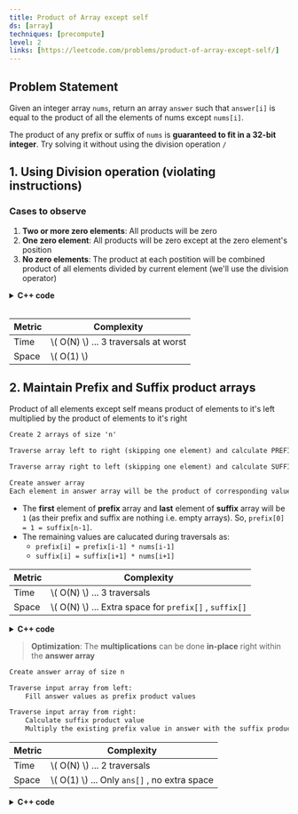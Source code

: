 ```yaml
---
title: Product of Array except self
ds: [array]
techniques: [precompute]
level: 2
links: [https://leetcode.com/problems/product-of-array-except-self/]
---
```


## Problem Statement

Given an integer array `nums`, return an array `answer` such that `answer[i]` is equal to the product of all the elements of nums except `nums[i]`.

The product of any prefix or suffix of `nums` is **guaranteed to fit in a 32-bit integer**. Try solving it without using the division operation `/`

## 1. Using Division operation (violating instructions)

### Cases to observe

1. **Two or more zero elements**: All products will be zero
2. **One zero element**: All products will be zero except at the zero element's position
3. **No zero elements**: The product at each postition will be combined product of all elements divided by current element (we'll use the division operator)

<details>
<summary><strong>C++ code</strong></summary>

```cpp
vector<int> productExceptSelf (vector<int> &nums) {
    int n = nums.size();
    // Find the zero element (stop when zero count reaches 2)
    vector<int> zeroValueIndices;
    for (int i = 0; i < n; i++) {
        if (zeroValueIndices.size() >= 2) break;
        if (nums[i] == 0) zeroValueIndices.push_back(i);
    }
    // Case 1: Two or more zero elements present
    if (zeroValueIndices.size() > 1) {
        // All products will be zero
        return vector<int>(n, 0);
    }
    // Case 2: One zero element present
    if (zeroValueIndices.size() == 1) {
        int zeroIndex = zeroValueIndices.front();
        // All products will be zero except for the one at zero element
        int productAtZeroElement = 1;
        // Multiplying elements present on the left
        for (int i = 0; i < zeroIndex; i++) {
            productAtZeroElement *= nums[i];
        }
        // Multiplying elements present on the right
        for (int i = zeroIndex + 1; i < n; i++) {
            productAtZeroElement *= nums[i];
        }
        vector<int> temp(n, 0);
        // Set the product at zero element
        temp[zeroIndex] = productAtZeroElement;
        return temp;
    }
    // Case 3: No zero element present
    int productOfAll = 1;
    // Get the product of all elements
    for (int curr : nums) {
        productOfAll *= curr;
    }
    vector<int> ans(n, 1);
    // The product at each element will be
    // the overall product divided by current element
    for (int i = 0; i < n; i++) {
        // NOTE: We're using division operator here 🙅‍♂️
        ans[i] = productOfAll / nums[i];
    }
    return ans;
}
```

</details>

<br>

| Metric | Complexity                             |
| ------ | -------------------------------------- |
| Time   | \\( O(N) \\) ... 3 traversals at worst |
| Space  | \\( O(1) \\)                           |

## 2. Maintain Prefix and Suffix product arrays

Product of all elements except self means product of elements to it's left multiplied by the product of elements to it's right

```txt
Create 2 arrays of size 'n'

Traverse array left to right (skipping one element) and calculate PREFIX products

Traverse array right to left (skipping one element) and calculate SUFFIX products

Create answer array
Each element in answer array will be the product of corresponding values in prefix and suffix product arrays
```

- The **first** element of **prefix** array and **last** element of **suffix** array will be `1` (as their prefix and suffix are nothing i.e. empty arrays). So, `prefix[0] = 1 = suffix[n-1]`.
- The remaining values are calucated during traversals as:
  - `prefix[i] = prefix[i-1] * nums[i-1]`
  - `suffix[i] = suffix[i+1] * nums[i+1]`

| Metric | Complexity                                               |
| ------ | -------------------------------------------------------- |
| Time   | \\( O(N) \\) ... 3 traversals                            |
| Space  | \\( O(N) \\) ... Extra space for `prefix[]` , `suffix[]` |

<details>
<summary><strong>C++ code</strong></summary>

```cpp
vector<int> productExceptSelf (vector<int> &nums) {
    int n = nums.size();

    vector<int> prefix(n, 1);
    // Calculate prefix product values starting from second element
    for (int i = 1; i < n; i++) {
        prefix[i] = prefix[i - 1] * nums[i - 1];
    }

    vector<int> suffix(n, 1);
    // Calculate prefix product values starting from second-last element
    for (int i = n - 2; i >= 0; i--) {
        suffix[i] = suffix[i + 1] * nums[i + 1];
    }

    vector<int> ans(n, 1);
    // Construct answer value as product of prefix and suffix values
    for (int i = 0; i < n; i++) {
        ans[i] = prefix[i] * suffix[i];
    }
    return ans;
}
```

</details>

> **Optimization**: The **multiplications** can be done **in-place** right within the **answer array**

```txt
Create answer array of size n

Traverse input array from left:
    Fill answer values as prefix product values

Traverse input array from right:
    Calculate suffix product value
    Multiply the existing prefix value in answer with the suffix product value
```

| Metric | Complexity                                     |
| ------ | ---------------------------------------------- |
| Time   | \\( O(N) \\) ... 2 traversals                  |
| Space  | \\( O(1) \\) ... Only `ans[]` , no extra space |

<details>
<summary><strong>C++ code</strong></summary>

```cpp
vector<int> productExceptSelf (vector<int> &nums) {
    int n = nums.size();

    vector<int> ans(n, 1);
    for (int i = 1; i < n; i++) {
        // Set prefix product values in answer
        ans[i] = ans[i - 1] * nums[i - 1];
    }

    int suffix = 1;
    for (int i = n - 2; i >= 0; i--) {
        // Calculate suffix product
        suffix *= nums[i + 1];
        // Multiply existing prefix product with calculated suffix product
        ans[i] *= suffix;
    }

    return ans;
}
```
